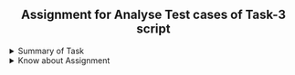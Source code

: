 <h2 align="center">Assignment for Analyse Test cases of Task-3 script</h2> 
<details>
  <summary> Summary of Task </summary>
  <ul>
    <br>
    <li> Create a Script to analyse Test cases of the Task-3 script to assure reliability</li>
  </ul>
</details>

<details>
  <summary> Know about Assignment </summary>
  <ul>
    <br>
    <li> Create a Script to analyse Test cases of the Task-3 </li>
    <li> Script should be  also run  on others person linux machine. </li>
    <li> Check CSV files successfully download or not. </li>
    <li> Check CSV files successfully rename or not. </li>
    <li> Check after adding any column required output change or not. </li>
    <li> Check after adding any row required output change or not.  </li>
    <li> Check all Logs successfully genrated in  log file or not .  </li>
    <li> Check all desired output(name, average,sum)  match or not. </li>
  </ul>
</details>

